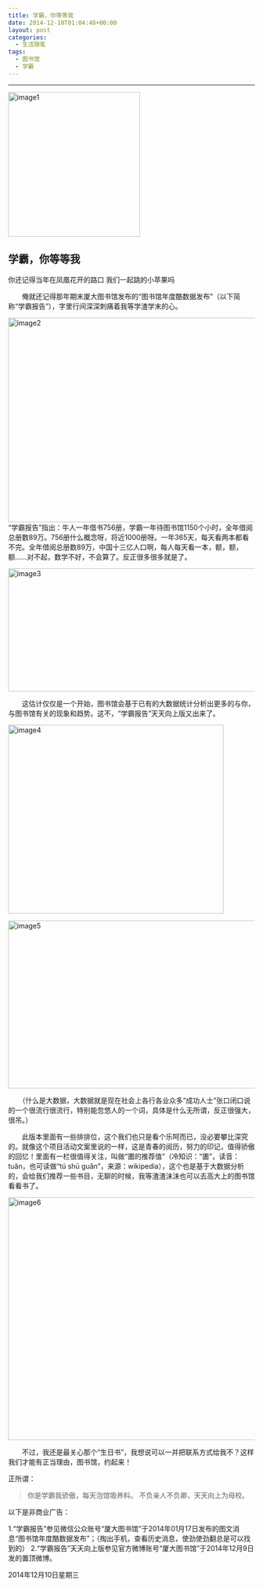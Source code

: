 ```yaml
---
title: 学霸，你等等我
date: 2014-12-10T01:04:48+00:00
layout: post
categories:
  - 生活随笔
tags:
  - 图书馆
  - 学霸
---
```


------
  <a href="http://guandong-dong.stor.sinaapp.com/uploads/2014/12/image1.jpeg"><img class=" wp-image-614" src="http://guandong-dong.stor.sinaapp.com/uploads/2014/12/image1.jpeg" alt="image1" width="269" height="295" /></a>


## 学霸，你等等我

你还记得当年在凤凰花开的路口
我们一起跳的小苹果吗

　　俺就还记得那年期末厦大图书馆发布的“图书馆年度酷数据发布”（以下简称“学霸报告”），字里行间深深刺痛着我等学渣学末的心。

[<img class="alignnone  wp-image-615" src="http://guandong-dong.stor.sinaapp.com/uploads/2014/12/image2.png" alt="image2" width="817" height="417" />](http://guandong-dong.stor.sinaapp.com/uploads/2014/12/image2.png)“学霸报告”指出：牛人一年借书756册，学霸一年待图书馆1150个小时，全年借阅总册数89万。756册什么概念呀，将近1000册呀。一年365天，每天看两本都看不完。全年借阅总册数89万，中国十三亿人口啊，每人每天看一本，额，额，额……对不起，数学不好，不会算了。反正很多很多就是了。

[<img class="alignnone  wp-image-616" src="http://guandong-dong.stor.sinaapp.com/uploads/2014/12/image3.png" alt="image3" width="802" height="251" />](http://guandong-dong.stor.sinaapp.com/uploads/2014/12/image3.png)

　　这估计仅仅是一个开始，图书馆会基于已有的大数据统计分析出更多的与你，与图书馆有关的现象和趋势。这不，“学霸报告”天天向上版又出来了。

[<img class="alignnone size-full wp-image-617" src="http://guandong-dong.stor.sinaapp.com/uploads/2014/12/image4.jpeg" alt="image4" width="440" height="385" />](http://guandong-dong.stor.sinaapp.com/uploads/2014/12/image4.jpeg)

[<img class="alignnone  wp-image-618" src="http://guandong-dong.stor.sinaapp.com/uploads/2014/12/image5.png" alt="image5" width="805" height="342" />](http://guandong-dong.stor.sinaapp.com/uploads/2014/12/image5.png)

　　（什么是大数据，大数据就是现在社会上各行各业众多“成功人士”张口闭口说的一个很流行很流行，特别能忽悠人的一个词，具体是什么无所谓，反正很强大，很吊。）

　　此版本里面有一些排排位，这个我们也只是看个乐呵而已，没必要攀比深究的。就像这个项目活动文案里说的一样，这是青春的阅历，努力的印记，值得骄傲的回忆！里面有一栏很值得关注，叫做“圕的推荐值”（冷知识：“圕”，读音：tuǎn，也可读做“tú shū guǎn”，来源：wikipedia），这个也是基于大数据分析的，会给我们推荐一些书目，无聊的时候，我等渣渣沫沫也可以去高大上的图书馆看看书了。

[<img class="alignnone  wp-image-619" src="http://guandong-dong.stor.sinaapp.com/uploads/2014/12/image6.png" alt="image6" width="808" height="495" />](http://guandong-dong.stor.sinaapp.com/uploads/2014/12/image6.png)

　　不过，我还是最关心那个“生日书”，我想说可以一并把联系方式给我不？这样我们才能有正当理由，图书馆，约起来！

正所谓：

> 你是学霸我骄傲，每天泡馆吸养料。
> 不负亲人不负卿，天天向上为母校。

以下是非商业广告：

1.“学霸报告”参见微信公众账号“厦大图书馆”于2014年01月17日发布的图文消息“图书馆年度酷数据发布”；（掏出手机，查看历史消息，使劲使劲翻总是可以找到的）
2.“学霸报告”天天向上版参见官方微博账号“厦大图书馆”于2014年12月9日发的置顶微博。

2014年12月10日星期三
